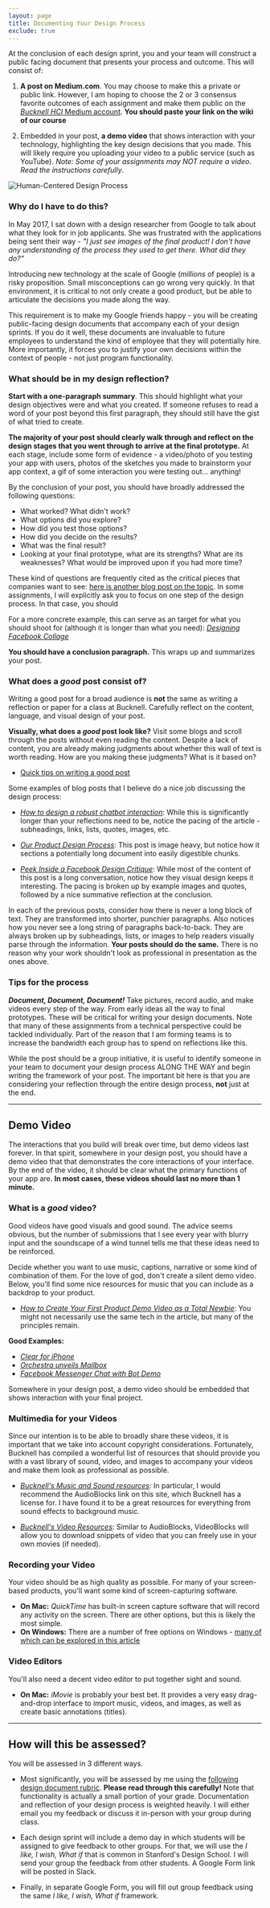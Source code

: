 ```yaml
---
layout: page
title: Documenting Your Design Process
exclude: true
---
```


At the conclusion of each design sprint, you and your team will construct a public facing document that presents your process and outcome. This will consist of:

1. **A post on Medium.com**. You may choose to make this a private or public link. However, I am hoping to choose the 2 or 3 consensus favorite outcomes of each assignment and make them public on the [_Bucknell HCI_ Medium account](https://medium.com/bucknell-hci). **You should paste your link on the wiki of our course**

2. Embedded in your post, **a demo video** that shows interaction with your technology, highlighting the key design decisions that you made. This will likely require you uploading your video to a public service (such as YouTube). _Note: Some of your assignments may NOT require a video. Read the instructions carefully_.

![Human-Centered Design Process](../img/design_process.png)

### Why do I have to do this?

In May 2017, I sat down with a design researcher from Google to talk about what they look for in job applicants. She was frustrated with the applications being sent their way - _"I just see images of the final product! I don't have any understanding of the process they used to get there. What did they do?"_

Introducing new technology at the scale of Google (_millions_ of people) is a risky proposition. Small misconceptions can go wrong very quickly. In that environment, it is critical to not only create a good product, but be able to articulate the decisions you made along the way.

This requirement is to make my Google friends happy - you will be creating public-facing design documents that accompany each of your design sprints. If you do it well, these documents are invaluable to future employees to understand the kind of employee that they will potentially hire. More importantly, it forces you to justify your own decisions within the context of people - not just program functionality.

### What should be in my design reflection?

**Start with a one-paragraph summary**. This should highlight what your design objectives were and what you created. If someone refuses to read a word of your post beyond this first paragraph, they should still have the gist of what tried to create.

**The majority of your post should clearly walk through and reflect on the design stages that you went through to arrive at the final prototype.** At each stage, include some form of evidence - a video/photo of you testing your app with users, photos of the sketches you made to brainstorm your app context, a gif of some interaction you were testing out... anything!

By the conclusion of your post, you should have broadly addressed the following questions:

- What worked? What didn't work?
- What options did you explore?
- How did you test those options?
- How did you decide on the results?
- What was the final result?
- Looking at your final prototype, what are its strengths? What are its weaknesses? What would be improved upon if you had more time?

These kind of questions are frequently cited as the critical pieces that companies want to see: [here is another blog post on the topic](https://medium.freecodecamp.com/how-to-talk-about-your-side-projects-18b96f192817). In some assignments, I will explicitly ask you to focus on one step of the design process. In that case, you should

For a more concrete example, this can serve as an target for what you should shoot for (although it is longer than what you need): [_Designing Facebook Collage_](https://medium.com/facebook-design/designing-facebook-collage-304436764ca8)

**You should have a conclusion paragraph.** This wraps up and summarizes your post.

### What does a _good_ post consist of?

Writing a good post for a broad audience is **not** the same as writing a reflection or paper for a class at Bucknell. Carefully reflect on the content, language, and visual design of your post.

**Visually, what does a _good_ post look like?** Visit some blogs and scroll through the posts without even reading the content. Despite a lack of content, you are already making judgments about whether this wall of text is worth reading. How are you making these judgments? What is it based on?


- [Quick tips on writing a good post](https://www.integritive.com/non-writers-guide-writing-web/)

Some examples of blog posts that I believe do a nice job discussing the design process:

- [_How to design a robust chatbot interaction_](https://uxdesign.cc/how-to-design-a-robust-chatbot-interaction-8bb6dfae34fb): While this is significantly longer than your reflections need to be, notice the pacing of the article - subheadings, links, lists, quotes, images, etc.

- [_Our Product Design Process_](https://medium.com/xd-studio/our-product-design-process-9329cb3bc403): This post is image heavy, but notice how it sections a potentially long document into easily digestible chunks.

- [_Peek Inside a Facebook Design Critique_](https://medium.com/facebook-design/peek-inside-a-facebook-design-critique-c4833efda26e): While most of the content of this post is a long conversation, notice how they visual design keeps it interesting. The pacing is broken up by example images and quotes, followed by a nice summative reflection at the conclusion.  

In each of the previous posts, consider how there is never a long block of text. They are transformed into shorter, punchier paragraphs. Also notices how you never see a long string of paragraphs back-to-back. They are always broken up by subheadings, lists, or images to help readers visually parse through the information. **Your posts should do the same.** There is no reason why your work shouldn't look as professional in presentation as the ones above.


### Tips for the process

_**Document, Document, Document!**_ Take pictures, record audio, and make videos every step of the way. From early ideas all the way to final prototypes. These will be critical for writing your design documents. Note that many of these assignments from a technical perspective could be tackled individually. Part of the reason that I am forming teams is to increase the bandwidth each group has to spend on reflections like this.

While the post should be a group initiative, it is useful to identify someone in your team to document your design process ALONG THE WAY and begin writing the framework of your post. The important bit here is that you are considering your reflection through the entire design process, **not** just at the end.

-----------

## Demo Video

The interactions that you build will break over time, but demo videos last forever. In that spirit, somewhere in your design post, you should have a demo video that that demonstrates the core interactions of your interface. By the end of the video, it should be clear what the primary functions of your app are. **In most cases, these videos should last no more than 1 minute.**

### What is a _good_ video?

Good videos have good visuals and good sound. The advice seems obvious, but the number of submissions that I see every year with blurry input and the soundscape of a wind tunnel tells me that these ideas need to be reinforced.

Decide whether you want to use music, captions, narrative or some kind of combination of them. For the love of god, don't create a silent demo video. Below, you'll find some nice resources for music that you can include as a backdrop to your product.

- [_How to Create Your First Product Demo Video as a Total Newbie_](https://www.process.st/product-demo-video/): You might not necessarily use the same tech in the article, but many of the principles remain.

**Good Examples:**

- [_Clear for iPhone_](https://www.youtube.com/watch?v=S00H-rz7fGo)
- [_Orchestra unveils Mailbox_](https://www.youtube.com/watch?v=_Us1Ws4i14c)
- [_Facebook Messenger Chat with Bot Demo_](https://www.youtube.com/watch?v=_Kk3AbP3SI0)

Somewhere in your design post, a demo video should be embedded that shows interaction with your final project.

### Multimedia for your Videos
Since our intention is to be able to broadly share these videos, it is important that we take into account copyright considerations. Fortunately, Bucknell has compiled a wonderful list of resources that should provide you with a vast library of sound, video, and images to accompany your videos and make them look as professional as possible.

- [_Bucknell's Music and Sound resources_](http://researchbysubject.bucknell.edu/c.php?g=89792&p=579601): In particular, I would recommend the AudioBlocks link on this site, which Bucknell has a license for. I have found it to be a great resources for everything from sound effects to background music.

- [_Bucknell's Video Resources_](http://researchbysubject.bucknell.edu/c.php?g=89792&p=579600): Similar to AudioBlocks, VideoBlocks will allow you to download snippets of video that you can freely use in your own movies (if needed).

### Recording your Video
Your video should be as high quality as possible. For many of your screen-based products, you'll want some kind of screen-capturing software.

- **On Mac:** _QuickTime_ has built-in screen capture software that will record any activity on the screen. There are other options, but this is likely the most simple.
- **On Windows:** There are a number of free options on Windows - [many of which can be explored in this article](http://www.techradar.com/news/the-best-free-screen-recorder)

### Video Editors
You'll also need a decent video editor to put together sight and sound.

- **On Mac:** _iMovie_ is probably your best bet. It provides a very easy drag-and-drop interface to import music, videos, and images, as well as create basic annotations (titles).


-----------------

## How will this be assessed?
You will be assessed in 3 different ways.

- Most significantly, you will be assessed by me using the [following design document rubric](designdoc_rubric.pdf). **Please read through this carefully!** Note that functionality is actually a small portion of your grade. Documentation and reflection of your design process is weighted heavily. I will either email you my feedback or discuss it in-person with your group during class.

- Each design sprint will include a demo day in which students will be assigned to give feedback to other groups. For that, we will use the _I like, I wish, What if_ that is common in Stanford's Design School. I will send your group the feedback from other students. A Google Form link will be posted in Slack.

- Finally, in separate Google Form, you will fill out group feedback using the same _I like, I wish, What if_ framework.
